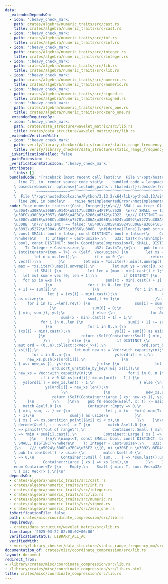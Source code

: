 ```yaml
---
data:
  _extendedDependsOn:
  - icon: ':heavy_check_mark:'
    path: crates/algebra/numeric_traits/src/cast.rs
    title: crates/algebra/numeric_traits/src/cast.rs
  - icon: ':heavy_check_mark:'
    path: crates/algebra/numeric_traits/src/inf.rs
    title: crates/algebra/numeric_traits/src/inf.rs
  - icon: ':heavy_check_mark:'
    path: crates/algebra/numeric_traits/src/integer.rs
    title: crates/algebra/numeric_traits/src/integer.rs
  - icon: ':heavy_check_mark:'
    path: crates/algebra/numeric_traits/src/lib.rs
    title: crates/algebra/numeric_traits/src/lib.rs
  - icon: ':heavy_check_mark:'
    path: crates/algebra/numeric_traits/src/numeric.rs
    title: crates/algebra/numeric_traits/src/numeric.rs
  - icon: ':heavy_check_mark:'
    path: crates/algebra/numeric_traits/src/signed.rs
    title: crates/algebra/numeric_traits/src/signed.rs
  - icon: ':heavy_check_mark:'
    path: crates/algebra/numeric_traits/src/zero_one.rs
    title: crates/algebra/numeric_traits/src/zero_one.rs
  _extendedRequiredBy:
  - icon: ':heavy_check_mark:'
    path: crates/data_structure/wavelet_matrix/src/lib.rs
    title: crates/data_structure/wavelet_matrix/src/lib.rs
  _extendedVerifiedWith:
  - icon: ':heavy_check_mark:'
    path: verify/library_checker/data_structure/static_range_frequency_mo/src/main.rs
    title: verify/library_checker/data_structure/static_range_frequency_mo/src/main.rs
  _isVerificationFailed: false
  _pathExtension: rs
  _verificationStatusIcon: ':heavy_check_mark:'
  attributes:
    links: []
  bundledCode: "Traceback (most recent call last):\n  File \"/opt/hostedtoolcache/Python/3.13.2/x64/lib/python3.13/site-packages/onlinejudge_verify/documentation/build.py\"\
    , line 71, in _render_source_code_stat\n    bundled_code = language.bundle(stat.path,\
    \ basedir=basedir, options={'include_paths': [basedir]}).decode()\n          \
    \         ~~~~~~~~~~~~~~~^^^^^^^^^^^^^^^^^^^^^^^^^^^^^^^^^^^^^^^^^^^^^^^^^^^^^^^^^^^^^^^^^^\n\
    \  File \"/opt/hostedtoolcache/Python/3.13.2/x64/lib/python3.13/site-packages/onlinejudge_verify/languages/rust.py\"\
    , line 288, in bundle\n    raise NotImplementedError\nNotImplementedError\n"
  code: "use numeric_traits::{Cast, Integer};\n\n/// SMALL == true: O(max-min) \u30B5\
    \u30A4\u30BA\u306E\u914D\u5217\u3092\u4F7F\u7528  \n/// SMALL == false: \u30BD\
    \u30FC\u30C8\u3057\u3066\u4E8C\u5206\u63A2\u7D22  \n/// DISTINCT == true: x \u305D\
    \u308C\u305E\u308C\u306B\u7570\u306A\u308B\u5024\u3092\u5272\u308A\u5F53\u3066\
    \u308B  \n/// DISTINCT == false: \u540C\u3058\u5024\u306B\u306F\u540C\u3058\u5024\
    \u3092\u5272\u308A\u5F53\u3066\u308B  \n#[derive(Clone)]\npub struct CoordinateCompression<T,\
    \ const SMALL: bool = false, const DISTINCT: bool = false>(\n    Container<T>,\n\
    )\nwhere\n    T: Integer + Cast<usize>,\n    u32: Cast<T>;\n\nimpl<T, const SMALL:\
    \ bool, const DISTINCT: bool> CoordinateCompression<T, SMALL, DISTINCT>\nwhere\n\
    \    T: Integer + Cast<usize>,\n    u32: Cast<T>,\n{\n    pub fn new(xs: impl\
    \ IntoIterator<Item = T>) -> (Self, Vec<usize>) {\n        let xs = xs.into_iter().collect::<Vec<_>>();\n\
    \        let n = xs.len();\n        if n == 0 {\n            return (Self(Container::Empty),\
    \ vec![]);\n        }\n        let min = *xs.iter().min().unwrap();\n        let\
    \ max = *xs.iter().max().unwrap();\n        let mut ys = vec![0; xs.len()];\n\
    \        if SMALL {\n            let len = (max - min).cast() + 1;\n         \
    \   let mut sum = vec![0; len + 1];\n            if DISTINCT {\n             \
    \   for &x in &xs {\n                    sum[(x - min).cast() + 1] += 1;\n   \
    \             }\n                for i in 0..len {\n                    sum[i\
    \ + 1] += sum[i];\n                }\n                for i in 0..n {\n      \
    \              let j = (xs[i] - min).cast();\n                    ys[i] = sum[j]\
    \ as usize;\n                    sum[j] += 1;\n                }\n           \
    \     for i in (1..=len).rev() {\n                    sum[i] = sum[i - 1];\n \
    \               }\n                sum[0] = 0;\n                return (Self(Container::Small\
    \ { min, sum }), ys);\n            } else {\n                for &x in &xs {\n\
    \                    sum[(x - min).cast() + 1] = 1;\n                }\n     \
    \           for i in 0..len {\n                    sum[i + 1] += sum[i];\n   \
    \             }\n                for i in 0..n {\n                    let j =\
    \ (xs[i] - min).cast();\n                    ys[i] = sum[j] as usize;\n      \
    \          }\n                return (Self(Container::Small { min, sum }), ys);\n\
    \            }\n        } else {\n            if DISTINCT {\n                let\
    \ mut ord = (0..n).collect::<Vec<_>>();\n                ord.sort_by_key(|&i|\
    \ xs[i]);\n                let mut new_xs = Vec::with_capacity(n);\n         \
    \       for i in 0..n {\n                    ys[ord[i]] = i;\n               \
    \     new_xs.push(xs[ord[i]]);\n                }\n                return (Self(Container::Large\
    \ { xs: new_xs }), ys);\n            } else {\n                let mut ord = (0..n).collect::<Vec<_>>();\n\
    \                ord.sort_unstable_by_key(|&i| xs[i]);\n                let mut\
    \ new_xs = Vec::with_capacity(n);\n                for i in 0..n {\n         \
    \           if i > 0 && xs[ord[i]] == xs[ord[i - 1]] {\n                     \
    \   ys[ord[i]] = new_xs.len() - 1;\n                    } else {\n           \
    \             ys[ord[i]] = new_xs.len();\n                        new_xs.push(xs[ord[i]]);\n\
    \                    }\n                }\n                new_xs.shrink_to_fit();\n\
    \                return (Self(Container::Large { xs: new_xs }), ys);\n       \
    \     }\n        }\n    }\n\n    pub fn encode(&self, x: T) -> usize {\n     \
    \   match &self.0 {\n            Container::Empty => 0,\n            Container::Small\
    \ { min, sum, .. } => {\n                let j = (x - *min).max(T::zero()).cast().min(sum.len()\
    \ - 1);\n                sum[j] as usize\n            }\n            Container::Large\
    \ { xs } => xs.partition_point(|&xi| xi < x),\n        }\n    }\n\n    pub fn\
    \ decode(&self, i: usize) -> T {\n        match &self.0 {\n            Container::Empty\
    \ => panic!(\"out of range\"),\n            Container::Small { min, sum, .. }\
    \ => *min + sum[i].cast(),\n            Container::Large { xs } => xs[i],\n  \
    \      }\n    }\n}\n\nimpl<T, const SMALL: bool, const DISTINCT: bool> CoordinateCompression<T,\
    \ SMALL, DISTINCT>\nwhere\n    T: Integer + Cast<usize>,\n    u32: Cast<T>,\n\
    {\n    /// \u5024\u306E\u7BC4\u56F2 \\[0, n) \u306E n \u3092\u8FD4\u3059\n   \
    \ pub fn len(&self) -> usize {\n        match &self.0 {\n            Container::Empty\
    \ => 0,\n            Container::Small { sum, .. } => *sum.last().unwrap() as usize,\n\
    \            Container::Large { xs } => xs.len(),\n        }\n    }\n}\n\n#[derive(Clone)]\n\
    enum Container<T> {\n    Empty,\n    Small { min: T, sum: Vec<u32> },\n    Large\
    \ { xs: Vec<T> },\n}\n"
  dependsOn:
  - crates/algebra/numeric_traits/src/cast.rs
  - crates/algebra/numeric_traits/src/inf.rs
  - crates/algebra/numeric_traits/src/integer.rs
  - crates/algebra/numeric_traits/src/lib.rs
  - crates/algebra/numeric_traits/src/numeric.rs
  - crates/algebra/numeric_traits/src/signed.rs
  - crates/algebra/numeric_traits/src/zero_one.rs
  isVerificationFile: false
  path: crates/misc/coordinate_compression/src/lib.rs
  requiredBy:
  - crates/data_structure/wavelet_matrix/src/lib.rs
  timestamp: '2025-03-22 02:08:02+00:00'
  verificationStatus: LIBRARY_ALL_AC
  verifiedWith:
  - verify/library_checker/data_structure/static_range_frequency_mo/src/main.rs
documentation_of: crates/misc/coordinate_compression/src/lib.rs
layout: document
redirect_from:
- /library/crates/misc/coordinate_compression/src/lib.rs
- /library/crates/misc/coordinate_compression/src/lib.rs.html
title: crates/misc/coordinate_compression/src/lib.rs
---
```

